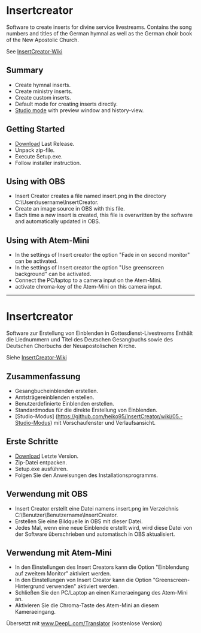 # Insertcreator

Software to create inserts for divine service livestreams.
Contains the song numbers and titles of the German hymnal as well as the German choir book of the New Apostolic Church.

See [InsertCreator-Wiki](https://github.com/heiko95/InsertCreator/wiki)

## Summary

- Create hymnal inserts.
- Create ministry inserts.
- Create custom inserts.
- Default mode for creating inserts directly.
- [Studio mode](https://github.com/heiko95/InsertCreator/wiki/05.-Studio-Modus) with preview window and history-view.

## Getting Started

- [Download](https://github.com/heiko95/InsertCreator/releases/latest) Last Release.
- Unpack zip-file.
- Execute Setup.exe.
- Follow installer instruction.

## Using with OBS

- Insert Creator creates a file named insert.png in the directory C:\Users\username\InsertCreator.
- Create an image source in OBS with this file.
- Each time a new insert is created, this file is overwritten by the software and automatically updated in OBS.

## Using with Atem-Mini

- In the settings of Insert creator the option "Fade in on second monitor" can be activated.
- In the settings of Insert creator the option "Use greenscreen background" can be activated.
- Connect the PC/laptop to a camera input on the Atem-Mini.
- activate chroma-key of the Atem-Mini on this camera input.

---

# Insertcreator

Software zur Erstellung von Einblenden in Gottesdienst-Livestreams
Enthält die Liednummern und Titel des Deutschen Gesangbuchs sowie des Deutschen Chorbuchs der Neuapostolischen Kirche.

Siehe [InsertCreator-Wiki](https://github.com/heiko95/InsertCreator/wiki)

## Zusammenfassung

- Gesangbucheinblenden erstellen.
- Amtsträgereinblenden erstellen.
- Benutzerdefinierte Einblenden erstellen.
- Standardmodus für die direkte Erstellung von Einblenden.
- [Studio-Modus] (https://github.com/heiko95/InsertCreator/wiki/05.-Studio-Modus) mit Vorschaufenster und Verlaufsansicht.

## Erste Schritte

- [Download](https://github.com/heiko95/InsertCreator/releases/latest) Letzte Version.
- Zip-Datei entpacken.
- Setup.exe ausführen.
- Folgen Sie den Anweisungen des Installationsprogramms.

## Verwendung mit OBS

- Insert Creator erstellt eine Datei namens insert.png im Verzeichnis C:\Benutzer\Benutzername\InsertCreator.
- Erstellen Sie eine Bildquelle in OBS mit dieser Datei.
- Jedes Mal, wenn eine neue Einblende erstellt wird, wird diese Datei von der Software überschrieben und automatisch in OBS aktualisiert.

## Verwendung mit Atem-Mini

- In den Einstellungen des Insert Creators kann die Option "Einblendung auf zweitem Monitor" aktiviert werden.
- In den Einstellungen von Insert Creator kann die Option "Greenscreen-Hintergrund verwenden" aktiviert werden.
- Schließen Sie den PC/Laptop an einen Kameraeingang des Atem-Mini an.
- Aktivieren Sie die Chroma-Taste des Atem-Mini an diesem Kameraeingang.

Übersetzt mit www.DeepL.com/Translator (kostenlose Version)









